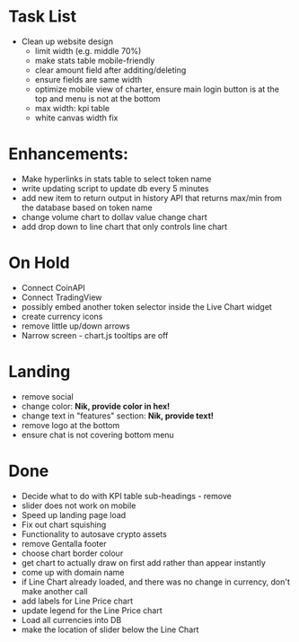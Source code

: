 # Task List

- Clean up website design
  - limit width (e.g. middle 70%)
  - make stats table mobile-friendly
  - clear amount field after additing/deleting
  - ensure fields are same width
  - optimize mobile view of charter, ensure main login button is at the top and menu is not at the bottom
  - max width:  kpi table
  - white canvas width fix
  
# Enhancements:
 - Make hyperlinks in stats table to select token name
 - write updating script to update db every 5 minutes 
 - add new item to return output in history API that returns max/min from the database based on token name
 - change volume chart to dollav value change chart
 - add drop down to line chart that only controls line chart
 
  
# On Hold
- Connect CoinAPI
- Connect TradingView
- possibly embed another token selector inside the Live Chart widget 
- create currency icons
- remove little up/down arrows
- Narrow screen - chart.js tooltips are off

# Landing
 - remove social
 - change color: **Nik, provide color in hex!**
 - change text in "features" section: **Nik, provide text!**
 - remove logo at the bottom
 - ensure chat is not covering bottom menu
 

 
# Done
  - Decide what to do with KPI table sub-headings - remove
- slider does not work on mobile
- Speed up landing page load
- Fix out chart squishing
- Functionality to autosave crypto assets
- remove Gentalla footer
- choose chart border colour
- get chart to actually draw on first add rather than appear instantly
- come up with domain name
- if Line Chart already loaded, and there was no change in currency, don't make another call
- add labels for Line Price chart
- update legend for the Line Price chart
- Load all currencies into DB
- make the location of slider below the Line Chart
